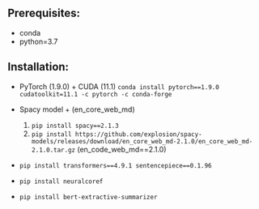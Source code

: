 ## Prerequisites:

-   conda
-   python=3.7

## Installation:

-   PyTorch (1.9.0) + CUDA (11.1)
    `conda install pytorch==1.9.0 cudatoolkit=11.1 -c pytorch -c conda-forge`

-   Spacy model + (en_core_web_md)

    1. `pip install spacy==2.1.3`
    2. `pip install https://github.com/explosion/spacy-models/releases/download/en_core_web_md-2.1.0/en_core_web_md-2.1.0.tar.gz` (en_code_web_md==2.1.0)

-   `pip install transformers==4.9.1 sentencepiece==0.1.96`

-   `pip install neuralcoref`

-   `pip install bert-extractive-summarizer`

